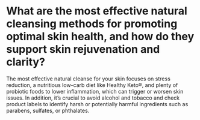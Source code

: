# What are the most effective natural cleansing methods for promoting optimal skin health, and how do they support skin rejuvenation and clarity?

The most effective natural cleanse for your skin focuses on stress reduction, a nutritious low-carb diet like Healthy Keto®, and plenty of probiotic foods to lower inflammation, which can trigger or worsen skin issues. In addition, it’s crucial to avoid alcohol and tobacco and check product labels to identify harsh or potentially harmful ingredients such as parabens, sulfates, or phthalates.